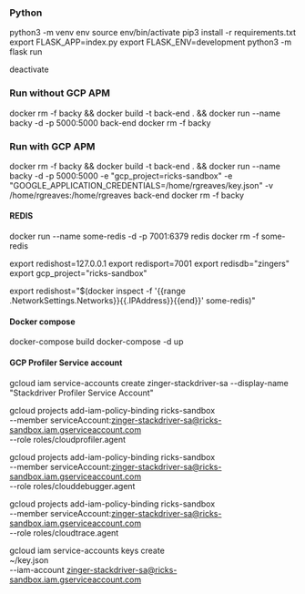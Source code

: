 ### Python
python3 -m venv env
source env/bin/activate
pip3 install -r requirements.txt
export FLASK_APP=index.py
export FLASK_ENV=development
python3 -m flask run

deactivate


### Run without GCP APM
docker rm -f backy && docker build -t back-end . && docker run --name backy -d -p 5000:5000 back-end
docker rm -f backy

### Run with GCP APM
docker rm -f backy && docker build -t back-end . && docker run --name backy -d -p 5000:5000 -e "gcp_project=ricks-sandbox" -e "GOOGLE_APPLICATION_CREDENTIALS=/home/rgreaves/key.json" -v /home/rgreaves:/home/rgreaves back-end
docker rm -f backy

#### REDIS
docker run --name some-redis -d -p 7001:6379 redis
docker rm -f some-redis

export redishost=127.0.0.1
export redisport=7001
export redisdb="zingers"
export gcp_project="ricks-sandbox"

export redishost="$(docker inspect -f '{{range .NetworkSettings.Networks}}{{.IPAddress}}{{end}}' some-redis)"

#### Docker compose
docker-compose build
docker-compose -d up


#### GCP Profiler Service account
gcloud iam service-accounts create zinger-stackdriver-sa --display-name "Stackdriver Profiler Service Account"

gcloud projects add-iam-policy-binding ricks-sandbox \
    --member serviceAccount:zinger-stackdriver-sa@ricks-sandbox.iam.gserviceaccount.com \
    --role roles/cloudprofiler.agent 

gcloud projects add-iam-policy-binding ricks-sandbox \
    --member serviceAccount:zinger-stackdriver-sa@ricks-sandbox.iam.gserviceaccount.com \
    --role roles/clouddebugger.agent

gcloud projects add-iam-policy-binding ricks-sandbox \
    --member serviceAccount:zinger-stackdriver-sa@ricks-sandbox.iam.gserviceaccount.com \
    --role roles/cloudtrace.agent
    
gcloud iam service-accounts keys create \
     ~/key.json \
     --iam-account zinger-stackdriver-sa@ricks-sandbox.iam.gserviceaccount.com